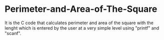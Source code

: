 # Perimeter-and-Area-of-The-Square
It is the C code that calculates perimeter and area of the square with the lenght which is entered by the user at a very simple level using "printf" and "scanf".

